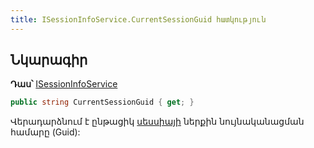 ```yaml
---
title: ISessionInfoService.CurrentSessionGuid հատկություն
---
```


## Նկարագիր

**Դաս՝** [ISessionInfoService](../ISessionInfoService.md)

```c#
public string CurrentSessionGuid { get; }
```

Վերադարձնում է ընթացիկ [սեսսիայի](../../types/SessionInfo.md) ներքին նույնականացման համարը (Guid):

<!-- ### Add

```c#
public Task Add(SessionInfo sessionInfo)
```

Ավելացնում է նոր [սեսսիա](../../types/SessionInfo.md) տվյալների պահոցի `SESSIONINFO` աղյուսակում և քեշում։

Նոր սեսսիա ավտոմատ կերպով բացվում է ծրագիր մուտք գործելիս։

**Պարամետրեր**

* `sessionInfo` - Ավելացվող [սեսսիայի ինֆորմացիան](../../types/SessionInfo.md)։

-->